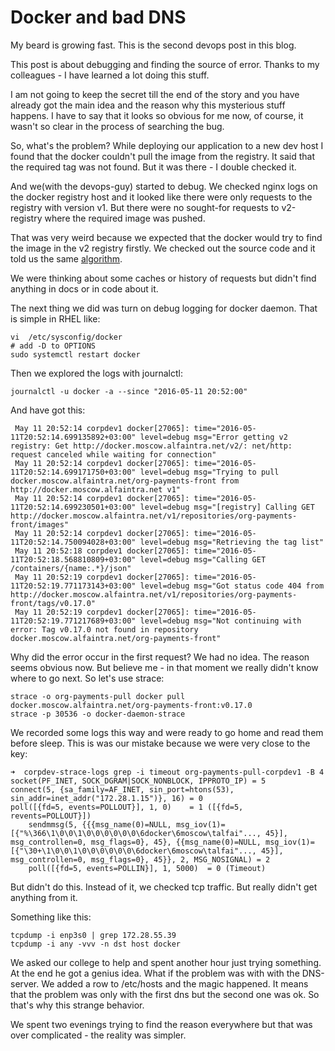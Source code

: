 # Docker and bad DNS

My beard is growing fast. This is the second devops post in this blog.

This post is about debugging and finding the source of error. Thanks to my colleagues - I have learned a lot doing this stuff.

I am not going to keep the secret till the end of the story and you have already got the main idea and the reason why
this mysterious stuff happens. I have to say that it looks so obvious for me now, of course, it wasn't so clear in the
process of searching the bug.

So, what's the problem? While deploying our application to a new dev host I found that the docker couldn't pull the image
from the registry. It said that the required tag was not found. But it was there - I double checked it.

And we(with the devops-guy) started to debug. We checked nginx logs on the docker registry host and it looked like
there were only requests to the registry with version v1. But there were no sought-for requests to v2-registry where
the required image was pushed.

That was very weird because we expected that the docker would try to find the image in the v2 registry firstly. We checked
out the source code and it told us the same [algorithm](https://github.com/docker/docker/blob/v1.8.2/registry/endpoint.go#L159).

We were thinking about some caches or history of requests but didn't find anything in docs or in code about it.

The next thing we did was turn on debug logging for docker daemon. That is simple in RHEL like:

```
vi  /etc/sysconfig/docker
# add -D to OPTIONS
sudo systemctl restart docker
```

Then we explored the logs with journalctl:

```
journalctl -u docker -a --since "2016-05-11 20:52:00"
```

And have got this:
```
 May 11 20:52:14 corpdev1 docker[27065]: time="2016-05-11T20:52:14.699135892+03:00" level=debug msg="Error getting v2 registry: Get http://docker.moscow.alfaintra.net/v2/: net/http: request canceled while waiting for connection"
 May 11 20:52:14 corpdev1 docker[27065]: time="2016-05-11T20:52:14.699171750+03:00" level=debug msg="Trying to pull docker.moscow.alfaintra.net/org-payments-front from http://docker.moscow.alfaintra.net v1"
 May 11 20:52:14 corpdev1 docker[27065]: time="2016-05-11T20:52:14.699230501+03:00" level=debug msg="[registry] Calling GET http://docker.moscow.alfaintra.net/v1/repositories/org-payments-front/images"
 May 11 20:52:14 corpdev1 docker[27065]: time="2016-05-11T20:52:14.750094028+03:00" level=debug msg="Retrieving the tag list"
 May 11 20:52:18 corpdev1 docker[27065]: time="2016-05-11T20:52:18.568810809+03:00" level=debug msg="Calling GET /containers/{name:.*}/json"
 May 11 20:52:19 corpdev1 docker[27065]: time="2016-05-11T20:52:19.771173143+03:00" level=debug msg="Got status code 404 from http://docker.moscow.alfaintra.net/v1/repositories/org-payments-front/tags/v0.17.0"
 May 11 20:52:19 corpdev1 docker[27065]: time="2016-05-11T20:52:19.771217689+03:00" level=debug msg="Not continuing with error: Tag v0.17.0 not found in repository docker.moscow.alfaintra.net/org-payments-front"
```

Why did the error occur in the first request? We had no idea. The reason seems obvious now. But believe me - in that
moment we really didn't know where to go next. So let's use strace:

```
strace -o org-payments-pull docker pull docker.moscow.alfaintra.net/org-payments-front:v0.17.0
strace -p 30536 -o docker-daemon-strace
```

We recorded some logs this way and were ready to go home and read them before sleep. This is was our mistake because
we were very close to the key:

```
➜  corpdev-strace-logs grep -i timeout org-payments-pull-corpdev1 -B 4
socket(PF_INET, SOCK_DGRAM|SOCK_NONBLOCK, IPPROTO_IP) = 5
connect(5, {sa_family=AF_INET, sin_port=htons(53), sin_addr=inet_addr("172.28.1.15")}, 16) = 0
poll([{fd=5, events=POLLOUT}], 1, 0)    = 1 ([{fd=5, revents=POLLOUT}])
    sendmmsg(5, {{{msg_name(0)=NULL, msg_iov(1)=[{"%\366\1\0\0\1\0\0\0\0\0\0\6docker\6moscow\talfai"..., 45}], msg_controllen=0, msg_flags=0}, 45}, {{msg_name(0)=NULL, msg_iov(1)=[{"\30+\1\0\0\1\0\0\0\0\0\0\6docker\6moscow\talfai"..., 45}], msg_controllen=0, msg_flags=0}, 45}}, 2, MSG_NOSIGNAL) = 2
    poll([{fd=5, events=POLLIN}], 1, 5000)  = 0 (Timeout)
```
But didn't do this. Instead of it, we checked tcp traffic. But really didn't get anything from it.

Something like this:

```
tcpdump -i enp3s0 | grep 172.28.55.39
tcpdump -i any -vvv -n dst host docker
```

We asked our college to help and spent another hour just trying something. At the end he got a genius idea.
What if the problem was with with the DNS-server. We added a row to /etc/hosts and the magic happened. It means that the
problem was only with the first dns but the second one was ok. So that's why this strange behavior.

We spent two evenings trying to find the reason everywhere but that was over complicated - the reality was simpler.
